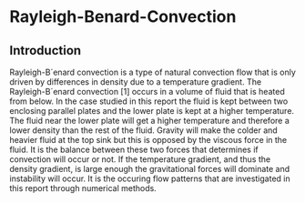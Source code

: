 # Rayleigh-Benard-Convection
## Introduction
Rayleigh-B´enard convection is a type of natural convection flow that is only driven by differences in
density due to a temperature gradient. The Rayleigh-B´enard convection [1] occurs in a volume of fluid
that is heated from below. In the case studied in this report the fluid is kept between two enclosing
parallel plates and the lower plate is kept at a higher temperature.
The fluid near the lower plate will get a higher temperature and therefore a lower density than the rest
of the fluid. Gravity will make the colder and heavier fluid at the top sink but this is opposed by the
viscous force in the fluid. It is the balance between these two forces that determines if convection will
occur or not. If the temperature gradient, and thus the density gradient, is large enough the gravitational
forces will dominate and instability will occur. It is the occuring flow patterns that are investigated in
this report through numerical methods.

